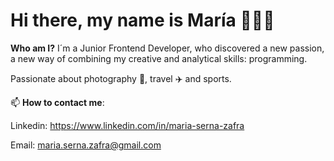 # Hi there, my name is María 👩🏻‍💻

**Who am I?**
I´m a Junior Frontend Developer, who discovered a new passion, a new way of combining my creative and analytical skills: programming. 

Passionate about photography 📸, travel :airplane: and sports.

📫 **How to contact me**:

Linkedin: https://www.linkedin.com/in/maria-serna-zafra

Email: maria.serna.zafra@gmail.com




